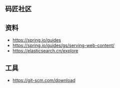 ## 码匠社区

## 资料
- https://spring.io/guides
- https://spring.io/guides/gs/serving-web-content/
- https://elasticsearch.cn/explore




## 工具
- https://git-scm.com/download